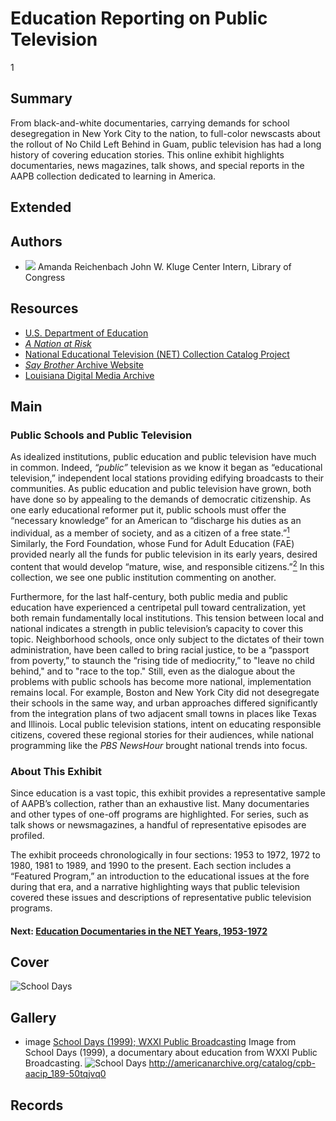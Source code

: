# Education Reporting on Public Television

1

## Summary

From black-and-white documentaries, carrying demands for school desegregation in New York City to the nation, to full-color newscasts about the rollout of No Child Left Behind in Guam, public television has had a long history of covering education stories. This online exhibit highlights documentaries, news magazines, talk shows, and special reports in the AAPB collection dedicated to learning in America.

## Extended

## Authors

- <img class="img-circle pull-left" src="https://s3.amazonaws.com/americanarchive.org/staff/Reichenbach.jpg"/>
  <a class="name">Amanda Reichenbach</a>
  <a class="title">John W. Kluge Center Intern, Library of Congress</a>

## Resources

- [U.S. Department of Education](https://www.ed.gov/)
- [*A Nation at Risk*](https://www2.ed.gov/pubs/NatAtRisk/risk.html)
- [National Educational Television (NET) Collection Catalog Project](http://americanarchive.org/about-the-american-archive/projects/net-catalog)
- [*Say Brother* Archive Website](http://main.wgbh.org/saybrother/index.html)
- [Louisiana Digital Media Archive](http://www.ladigitalmedia.org/)

## Main

### Public Schools and Public Television

As idealized institutions, public education and public television have much in common. Indeed, *“public”* television as we know it began as “educational television,” independent local stations providing edifying broadcasts to their communities. As public education and public television have grown, both have done so by appealing to the demands of democratic citizenship. As one early educational reformer put it, public schools must offer the “necessary knowledge” for an American to “discharge his duties as an individual, as a member of society, and as a citizen of a free state.”[<sup>1</sup>](/exhibits/education/notes#1) Similarly, the Ford Foundation, whose Fund for Adult Education (FAE) provided nearly all the funds for public television in its early years, desired content that would develop “mature, wise, and responsible citizens.”[<sup>2</sup>](/exhibits/education/notes#2)  In this collection, we see one public institution commenting on another.

Furthermore, for the last half-century, both public media and public education have experienced a centripetal pull toward centralization, yet both remain fundamentally local institutions. This tension between local and national indicates a strength in public television’s capacity to cover this topic. Neighborhood schools, once only subject to the dictates of their town administration, have been called to bring racial justice, to be a “passport from poverty,” to staunch the “rising tide of mediocrity,” to "leave no child behind," and to "race to the top." Still, even as the dialogue about the problems with public schools has become more national, implementation remains local. For example, Boston and New York City did not desegregate their schools in the same way, and urban approaches differed significantly from the integration plans of two adjacent small towns in places like Texas and Illinois. Local public television stations, intent on educating responsible citizens, covered these regional stories for their audiences, while national programming like the *PBS NewsHour* brought national trends into focus.

### About This Exhibit

Since education is a vast topic, this exhibit provides a representative sample of AAPB’s collection, rather than an exhaustive list. Many documentaries and other types of one-off programs are highlighted. For series, such as talk shows or newsmagazines, a handful of representative episodes are profiled.

The exhibit proceeds chronologically in four sections: 1953 to 1972, 1972 to 1980, 1981 to 1989, and 1990 to the present. Each section includes a “Featured Program,” an introduction to the educational issues at the fore during that era, and a narrative highlighting ways that public television covered these issues and descriptions of representative public television programs.

#### Next: [Education Documentaries in the NET Years, 1953-1972](/exhibits/education/education-documentaries-in-the-net-years-1953-1972.md)

## Cover
<img title="School Days" alt="School Days" src="https://s3.amazonaws.com/americanarchive.org/exhibits/Classroom.JPG">

## Gallery
- <a class="type">image</a>
  <a class="credit-link" href="http://americanarchive.org/catalog/cpb-aacip_189-50tqjvq0">School Days (1999); WXXI Public Broadcasting</a>
  <a class="caption-text">Image from School Days (1999), a documentary about education from WXXI Public Broadcasting.</a>
  <img title="School Days" alt="School Days" src="https://s3.amazonaws.com/americanarchive.org/exhibits/Classroom.JPG">
  <a class="asset-url">http://americanarchive.org/catalog/cpb-aacip_189-50tqjvq0</a>

## Records
